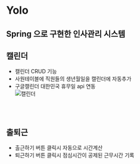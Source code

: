 # Yolo
## Spring 으로 구현한 인사관리 시스템

## 캘린더
- 캘린더 CRUD 기능 
- 사원테이블에 직원들의 생년월일을 캘린더에 자동추가
- 구글캘린더 대한민국 휴무일 api 연동 <br> 
![캘린더](https://user-images.githubusercontent.com/65589607/209296260-b1d27954-492b-40e7-adc9-3552c3414181.gif)

<br><br>
## 출퇴근
- 출근하기 버튼 클릭시 자동으로 시간계산
- 퇴근하기 버튼 클릭시 점심시간이 공제된 근무시간 기록 
